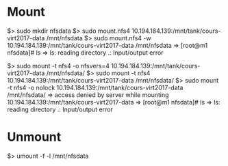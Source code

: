 # Mount
$> sudo mkdir nfsdata
$> sudo mount.nfs4 10.194.184.139:/mnt/tank/cours-virt2017-data /mnt/nfsdata
$> sudo mount.nfs4 -w 10.194.184.139:/mnt/tank/cours-virt2017-data /mnt/nfsdata
=> [root@m1 nfsdata]# ls
=> ls: reading directory .: Input/output error

$> sudo mount -t nfs4 -o nfsvers=4 10.194.184.139:/mnt/tank/cours-virt2017-data /mnt/nfsdata/
$> sudo mount -t nfs4 10.194.184.139:/mnt/tank/cours-virt2017-data /mnt/nfsdata/
$> sudo mount -t nfs4 -o nolock 10.194.184.139:/mnt/tank/cours-virt2017-data /mnt/nfsdata/
=> access denied by server while mounting 10.194.184.139:/mnt/tank/cours-virt2017-data
=> [root@m1 nfsdata]# ls
=> ls: reading directory .: Input/output error

# Unmount
$> umount -f -l /mnt/nfsdata
